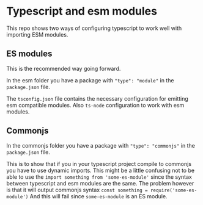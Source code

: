 # Typescript and esm modules

This repo shows two ways of configuring typescript to work well with importing ESM modules.

## ES modules

This is the recommended way going forward.

In the esm folder you have a package with `"type": "module"` in the `package.json` file.

The `tsconfig.json` file contains the necessary configuration for emitting esm compatible modules. Also `ts-node` configuration to work with esm modules.

## Commonjs

In the commonjs folder you have a package with `"type": "commonjs"` in the `package.json` file.

This is to show that if you in your typescript project compile to commonjs you have to use dynamic imports. This might be a little confusing not to be able to use the `import something from 'some-es-module'` since the syntax between typescript and esm modules are the same. The problem however is that it will output commonjs syntax `const something = require('some-es-module')` And this will fail since `some-es-module` is an ES module.
